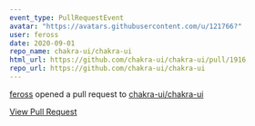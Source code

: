 ```yaml
---
event_type: PullRequestEvent
avatar: "https://avatars.githubusercontent.com/u/121766?"
user: feross
date: 2020-09-01
repo_name: chakra-ui/chakra-ui
html_url: https://github.com/chakra-ui/chakra-ui/pull/1916
repo_url: https://github.com/chakra-ui/chakra-ui
---
```


<a href='https://github.com/feross' target='_blank'>feross</a> opened a pull request to <a href='https://github.com/chakra-ui/chakra-ui' target='_blank'>chakra-ui/chakra-ui</a>

<a href='https://github.com/chakra-ui/chakra-ui/pull/1916' target='_blank'>View Pull Request</a>